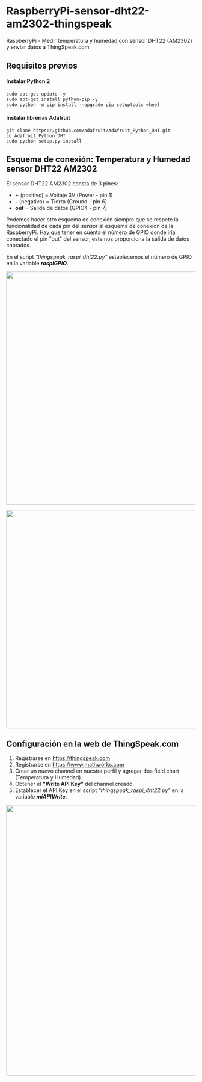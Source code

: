 # RaspberryPi-sensor-dht22-am2302-thingspeak
RaspberryPi - Medir temperatura y humedad con sensor DHT22 (AM2302) y enviar datos a ThingSpeak.com

## Requisitos previos

#### Instalar Python 2
```
sudo apt-get update -y
sudo apt-get install python-pip -y
sudo python -m pip install --upgrade pip setuptools wheel
```

#### Instalar librerías Adafruit
```
git clone https://github.com/adafruit/Adafruit_Python_DHT.git
cd Adafruit_Python_DHT
sudo python setup.py install
```

## Esquema de conexión: Temperatura y Humedad sensor DHT22 AM2302

El sensor DHT22 AM2302 consta de 3 pines:

- **+** (positivo) = Voltaje 3V (Power - pin 1)
- **-** (negativo) = Tierra (Ground - pin 6)
- **out** = Salida de datos (GPIO4 - pin 7)

Podemos hacer otro esquema de conexión siempre que se respete la funcionalidad de cada pin del sensor al esquema de conexión de la RaspberryPi. Hay que tener en cuenta el número de GPIO donde iría conectado el pin "out" del sensor, este nos proporciona la salida de datos captados. 

En el script *"thingspeak_raspi_dht22.py"* establecemos el número de GPIO en la variable ***raspiGPIO***.

<p align="center">
<img src="https://raw.githubusercontent.com/adrianlois/RaspberryPi-sensor-dht22-am2302-thingspeak/master/screenshots/raspberrypi-gpio-esquema-conexion-sensor-dht22-am2302.png" width="620" />
</p>

<p align="center">
<img src="https://raw.githubusercontent.com/adrianlois/RaspberryPi-sensor-dht22-am2302-thingspeak/master/screenshots/raspberrypi-gpio-foto-sensor-dht22-am2302.jpg" width="580" />
</p>

## Configuración en la web de ThingSpeak.com

1. Registrarse en https://thingspeak.com
2. Registrarse en https://www.mathworks.com
3. Crear un nuevo channel en nuestra perfil y agregar dos field chart (Temperatura y Humedad).
4. Obtener el **"Write API Key"** del channel creado.
5. Establecer el API Key en el script *"thingspeak_raspi_dht22.py"* en la variable ***miAPIWrite***. 

<p align="center">
<img src="https://raw.githubusercontent.com/adrianlois/RaspberryPi-sensor-dht22-am2302-thingspeak/master/screenshots/raspberrypi-thingspeak-adryanraspi.png" width="720" />
</p>





